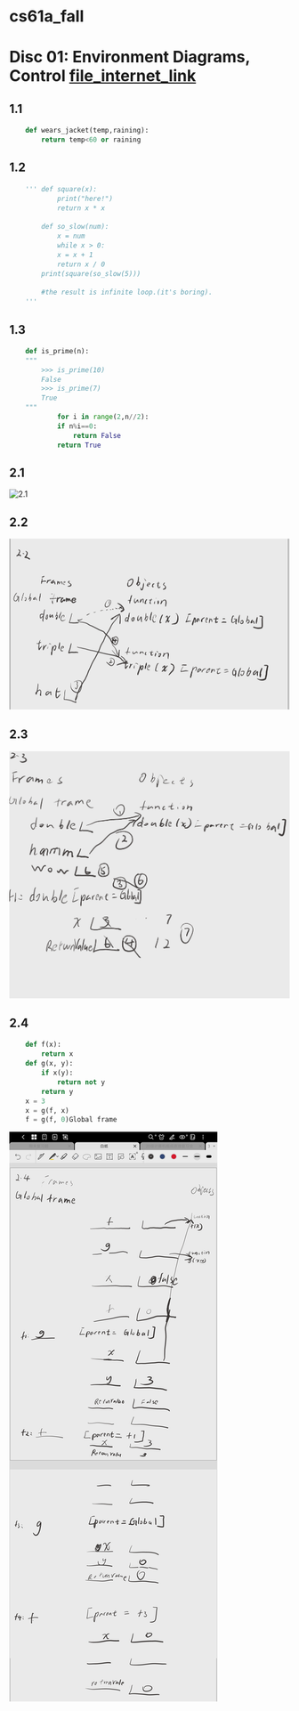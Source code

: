 # cs61a_fall

# Disc 01: Environment Diagrams, Control [file_internet_link](https://inst.eecs.berkeley.edu/~cs61a/fa20/)

## 1.1
```python
    def wears_jacket(temp,raining):
        return temp<60 or raining
```

## 1.2
```python
    ''' def square(x):
            print("here!")
            return x * x

        def so_slow(num):
            x = num
            while x > 0:
            x = x + 1
            return x / 0
        print(square(so_slow(5)))

        #the result is infinite loop.(it's boring).
    '''
```
## 1.3
```python 
    def is_prime(n):
    """
        >>> is_prime(10)
        False
        >>> is_prime(7)
        True
    """
            for i in range(2,n//2):
            if n%i==0:
                return False
            return True
```
## 2.1
![2.1](https://github.com/ccvcpy/cs61a_fall/blob/main/image/2.1.png)
## 2.2
![](image\2.2.png)
## 2.3
![](image\2.3.png)
## 2.4 
```python
    def f(x):
        return x
    def g(x, y):
        if x(y):
            return not y
        return y
    x = 3
    x = g(f, x)
    f = g(f, 0)Global frame
```
![](image\2.4.jpg)
